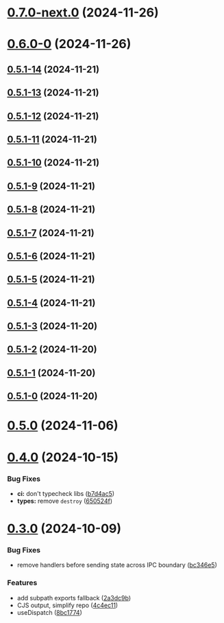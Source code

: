 # [0.7.0-next.0](https://github.com/goosewobbler/zutron/compare/v0.6.0-0...v0.7.0-next.0) (2024-11-26)



# [0.6.0-0](https://github.com/goosewobbler/zutron/compare/v0.5.1-14...v0.6.0-0) (2024-11-26)



## [0.5.1-14](https://github.com/goosewobbler/zutron/compare/v0.5.1-13...v0.5.1-14) (2024-11-21)



## [0.5.1-13](https://github.com/goosewobbler/zutron/compare/v0.5.1-12...v0.5.1-13) (2024-11-21)



## [0.5.1-12](https://github.com/goosewobbler/zutron/compare/v0.5.1-11...v0.5.1-12) (2024-11-21)



## [0.5.1-11](https://github.com/goosewobbler/zutron/compare/v0.5.1-10...v0.5.1-11) (2024-11-21)



## [0.5.1-10](https://github.com/goosewobbler/zutron/compare/v0.5.1-9...v0.5.1-10) (2024-11-21)



## [0.5.1-9](https://github.com/goosewobbler/zutron/compare/v0.5.1-8...v0.5.1-9) (2024-11-21)



## [0.5.1-8](https://github.com/goosewobbler/zutron/compare/v0.5.1-7...v0.5.1-8) (2024-11-21)



## [0.5.1-7](https://github.com/goosewobbler/zutron/compare/v0.5.1-6...v0.5.1-7) (2024-11-21)



## [0.5.1-6](https://github.com/goosewobbler/zutron/compare/v0.5.1-5...v0.5.1-6) (2024-11-21)



## [0.5.1-5](https://github.com/goosewobbler/zutron/compare/v0.5.1-4...v0.5.1-5) (2024-11-21)



## [0.5.1-4](https://github.com/goosewobbler/zutron/compare/v0.5.1-3...v0.5.1-4) (2024-11-21)



## [0.5.1-3](https://github.com/goosewobbler/zutron/compare/v0.5.1-2...v0.5.1-3) (2024-11-20)



## [0.5.1-2](https://github.com/goosewobbler/zutron/compare/v0.5.1-1...v0.5.1-2) (2024-11-20)



## [0.5.1-1](https://github.com/goosewobbler/zutron/compare/v0.5.1-0...v0.5.1-1) (2024-11-20)



## [0.5.1-0](https://github.com/goosewobbler/zutron/compare/v0.5.0...v0.5.1-0) (2024-11-20)



# [0.5.0](https://github.com/goosewobbler/zutron/compare/v0.4.0...v0.5.0) (2024-11-06)



# [0.4.0](https://github.com/goosewobbler/zutron/compare/v0.3.0...v0.4.0) (2024-10-15)


### Bug Fixes

* **ci:** don't typecheck libs ([b7d4ac5](https://github.com/goosewobbler/zutron/commit/b7d4ac5ec7f61bee0e158f07a122c8c04da2b148))
* **types:** remove `destroy` ([650524f](https://github.com/goosewobbler/zutron/commit/650524f34d38d3207f8c9741c1d692774bbdc1cd))



# [0.3.0](https://github.com/goosewobbler/zutron/compare/4c4ec1133ccd265b7c0feeb3872f5a031cc857f7...v0.3.0) (2024-10-09)


### Bug Fixes

* remove handlers before sending state across IPC boundary ([bc346e5](https://github.com/goosewobbler/zutron/commit/bc346e58f6238833e25e6c0df3b08f04bf1f961f))


### Features

* add subpath exports fallback ([2a3dc9b](https://github.com/goosewobbler/zutron/commit/2a3dc9be72e4fb3adb5a6a178c01f53c49bc0cd9))
* CJS output, simplify repo ([4c4ec11](https://github.com/goosewobbler/zutron/commit/4c4ec1133ccd265b7c0feeb3872f5a031cc857f7))
* useDispatch ([8bc1774](https://github.com/goosewobbler/zutron/commit/8bc17741e931f9d0bc4f3f11bd0b95267a097cf9))



